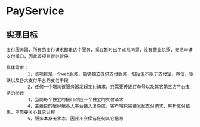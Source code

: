 # PayService

## 实现目标

	支付服务器，所有的支付请求都走这个服务，现在暂时出了点儿问题，没有营业执照，无法申请支付接口，因此该项目暂时暂停
	
	具体需求：
	        1，该项目是一个web服务，能够独立提供支付服务，包括但不限于支付宝，微信，银联以及各大支付平台的支付手段
	        2，任何一个端向该服务器发起支付请求，只需要传递订单号以及其它第三方平台支持的参数
	        3，当前每个独立的接口对应一个独立的支付请求
	        4，主要目的是屏蔽各大平台接入复杂度，客户端只需要发起支付请求，解析支付结果，不需要关心其它过程
	        5，服务本身无状态，因此不会保存任何其它信息
